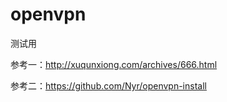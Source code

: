 # openvpn
测试用

参考一：http://xuqunxiong.com/archives/666.html

参考二：https://github.com/Nyr/openvpn-install
